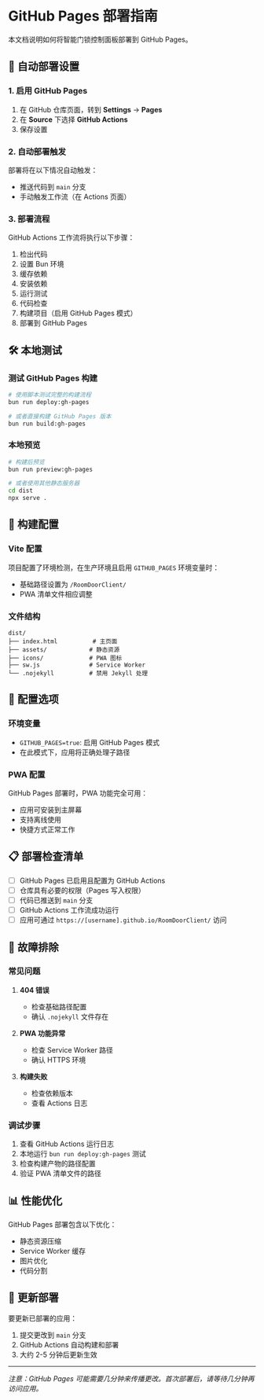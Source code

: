 # GitHub Pages 部署指南

本文档说明如何将智能门锁控制面板部署到 GitHub Pages。

## 🚀 自动部署设置

### 1. 启用 GitHub Pages

1. 在 GitHub 仓库页面，转到 **Settings** → **Pages**
2. 在 **Source** 下选择 **GitHub Actions**
3. 保存设置

### 2. 自动部署触发

部署将在以下情况自动触发：

- 推送代码到 `main` 分支
- 手动触发工作流（在 Actions 页面）

### 3. 部署流程

GitHub Actions 工作流将执行以下步骤：

1. 检出代码
2. 设置 Bun 环境
3. 缓存依赖
4. 安装依赖
5. 运行测试
6. 代码检查
7. 构建项目（启用 GitHub Pages 模式）
8. 部署到 GitHub Pages

## 🛠️ 本地测试

### 测试 GitHub Pages 构建

```bash
# 使用脚本测试完整的构建流程
bun run deploy:gh-pages

# 或者直接构建 GitHub Pages 版本
bun run build:gh-pages
```

### 本地预览

```bash
# 构建后预览
bun run preview:gh-pages

# 或者使用其他静态服务器
cd dist
npx serve .
```

## 📁 构建配置

### Vite 配置

项目配置了环境检测，在生产环境且启用 `GITHUB_PAGES` 环境变量时：

- 基础路径设置为 `/RoomDoorClient/`
- PWA 清单文件相应调整

### 文件结构

```
dist/
├── index.html          # 主页面
├── assets/            # 静态资源
├── icons/             # PWA 图标
├── sw.js              # Service Worker
└── .nojekyll          # 禁用 Jekyll 处理
```

## 🔧 配置选项

### 环境变量

- `GITHUB_PAGES=true`: 启用 GitHub Pages 模式
- 在此模式下，应用将正确处理子路径

### PWA 配置

GitHub Pages 部署时，PWA 功能完全可用：

- 应用可安装到主屏幕
- 支持离线使用
- 快捷方式正常工作

## 📋 部署检查清单

- [ ] GitHub Pages 已启用且配置为 GitHub Actions
- [ ] 仓库具有必要的权限（Pages 写入权限）
- [ ] 代码已推送到 `main` 分支
- [ ] GitHub Actions 工作流成功运行
- [ ] 应用可通过 `https://[username].github.io/RoomDoorClient/` 访问

## 🐛 故障排除

### 常见问题

1. **404 错误**
   - 检查基础路径配置
   - 确认 `.nojekyll` 文件存在

2. **PWA 功能异常**
   - 检查 Service Worker 路径
   - 确认 HTTPS 环境

3. **构建失败**
   - 检查依赖版本
   - 查看 Actions 日志

### 调试步骤

1. 查看 GitHub Actions 运行日志
2. 本地运行 `bun run deploy:gh-pages` 测试
3. 检查构建产物的路径配置
4. 验证 PWA 清单文件的路径

## 📊 性能优化

GitHub Pages 部署包含以下优化：

- 静态资源压缩
- Service Worker 缓存
- 图片优化
- 代码分割

## 🔄 更新部署

要更新已部署的应用：

1. 提交更改到 `main` 分支
2. GitHub Actions 自动构建和部署
3. 大约 2-5 分钟后更新生效

---

_注意：GitHub Pages 可能需要几分钟来传播更改。首次部署后，请等待几分钟再访问应用。_

